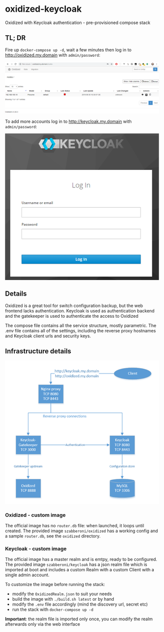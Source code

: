 # oxidized-keycloak

Oxidized with Keycloak authentication - pre-provisioned compose stack

## TL; DR

Fire up `docker-compose up -d`, wait a few minutes then log in to http://oxidized.my.domain with `admin/password`:

![oxidized-screenshot.png](https://raw.githubusercontent.com/Simone-Zabberoni/oxidized-keycloak/master/screenshots/oxidized-screenshot.png)

To add more accounts log in to http://keycloak.my.domain with `admin/password`:

![oxidized-screenshot.png](https://raw.githubusercontent.com/Simone-Zabberoni/oxidized-keycloak/master/screenshots/keycloak-screenshot.png)

## Details

Oxidized is a great tool for switch configuration backup, but the web frontend lacks authentication.
Keycloak is used as authentication backend and the gatekeeper is used to authenticate the access to Oxidized

The compose file contains all the service structure, mostly parametric.
The .env file contains all of the settings, including the reverse proxy hostnames and Keycloak client urls and security keys.

## Infrastructure details

![oxidized-keycloak-infra.png](https://raw.githubusercontent.com/Simone-Zabberoni/oxidized-keycloak/master/screenshots/oxidized-keycloak-infra.png)

### Oxidized - custom image

The official image has no `router.db` file: when launched, it loops until created.
The provided image `szabberoni/oxidized` has a working config and a sample `router.db`, see the `oxidized` directory.

### Keycloak - custom image

The official image has a master realm and is emtpy, ready to be configured.
The provided image `szabberoni/keycloak` has a json realm file which is imported at boot and includes a custom Realm with a custom Client with a single admin account.

To customize the image before running the stack:

- modify the `OxidizedRealm.json` to suit your needs
- build the image with `./build.sh latest` or by hand
- modify the `.env` file accordingly (mind the discovery url, secret etc)
- run the stack with `docker-compose up -d`

**Important**: the realm file is imported only once, you can modify the realm afterwards only via the web interface
